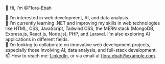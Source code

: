 👋 Hi, I’m @Flora-Ebah

👀 I’m interested in web development, AI, and data analysis.  
🌱 I’m currently learning .NET and improving my skills in web technologies like HTML, CSS, JavaScript, Tailwind CSS, the MERN stack (MongoDB, Express.js, React.js, Node.js), PHP, and Laravel. I’m also exploring AI applications in different fields.  
💞️ I’m looking to collaborate on innovative web development projects, especially those involving AI, data analysis, and full-stack development.  
📫 How to reach me: [LinkedIn](www.linkedin.com/in/flora-ebah-03763722a), or via email at flora.ebah@example.com.
